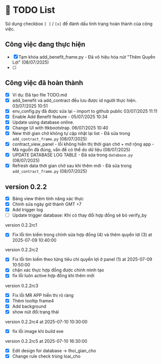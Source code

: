 # 📝 TODO List

Sử dụng checkbox `[ ]` / `[x]` để đánh dấu tình trạng hoàn thành của công việc.

## Công việc đang thực hiện
- [x] Tạm khóa add_benefit_frame.py - Đã vô hiệu hóa nút "Thêm Quyền Lợi" (08/07/2025)
- [ ] 

## Công việc đã hoàn thành
- [x] Ví dụ: Đã tạo file TODO.md
- [x] add_benefit và add_contract đều lưu được id người thực hiện. 03/07/2025 10:51
- [x] env_config.py đã được sửa lại - import to github public 03/07/2025 11:11
- [x] Enable Add Benefit feature - 05/07/2025 10:34
- [x] Update using database online.
- [x] Change UI with ttkbootstrap. 06/07/2025 10:40
- [x] New thời gian chờ không tự cập nhật lại list - Đã sửa trong `add_contract_frame.py` (08/07/2025)
- [x] contract_view_panel - lỗi không hiển thị thời gian chờ + mở rộng app - Mã nguồn đã đúng, vấn đề có thể do dữ liệu (08/07/2025)
- [x] UPDATE DATABASE LOG TABLE - Đã sửa trong `database.py` (08/07/2025)
- [x] Refresh data thời gian chờ sau khi thêm mới - Đã sửa trong `add_contract_frame.py` (08/07/2025)

## version 0.2.2 
- [x] Bảng view thêm tính năng xác thực
- [x] Chỉnh sửa ngày giờ thành GMT +7
- [x] Add trigger log
- [ ] Update trigger database: Khi có thay đổi hợp đồng sẽ bỏ verify_by

 version 0.2.2rc1
- [x] Fix lỗi tìm kiếm trong chỉnh sửa hợp đồng (4) và thêm quyền lợi (3) at 2025-07-09 10:40:00

 version 0.2.2rc2
- [x] Fix lỗi tìm kiếm theo từng tiêu chí quyền lợi ở panel (1) at 2025-07-09 10:50:00
- [x] chặn xác thực hợp đồng được chính mình tạo
- [x] fix lỗi luôn active hợp đồng khi thêm mới

 version 0.2.2rc3
- [x] Fix lỗi MR APP hiển thị rõ ràng
- [x] Thêm tooltip frame4
- [x] Add background
- [x] show nút đổi trạng thái

 version 0.2.2rc4 at 2025-07-10 10:30:00
- [x] fix lỗi image khi build exe

 version 0.2.2rc5 at 2025-07-10 16:30:00
- [x] Edit design for database -> thoi_gian_cho
- [x] Change rule check trùng loai_cho
